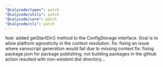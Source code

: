 ```yaml
---
"@calycode/types": patch
"@calycode/utils": patch
"@calycode/core": patch
"@calycode/cli": patch
---
```


feat: added getStartDir() method to the ConfigStorage interface. Goal is to allow platform agnosticity in the context resolution.
fix: fixing an issue where xanoscript generation would fail due to missing context
fix: fixing package.json for package publishing, not building packages in the github action resulted with non-existent dist directory...